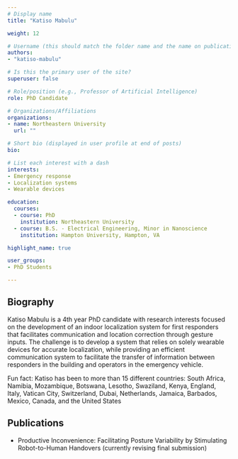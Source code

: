 ```yaml
---
# Display name
title: "Katiso Mabulu"

weight: 12

# Username (this should match the folder name and the name on publications)
authors:
- "katiso-mabulu"

# Is this the primary user of the site?
superuser: false

# Role/position (e.g., Professor of Artificial Intelligence)
role: PhD Candidate

# Organizations/Affiliations
organizations:
- name: Northeastern University
  url: ""

# Short bio (displayed in user profile at end of posts)
bio:

# List each interest with a dash
interests:
- Emergency response
- Localization systems
- Wearable devices

education:
  courses:
  - course: PhD
    institution: Northeastern University
  - course: B.S. - Electrical Engineering, Minor in Nanoscience
    institution: Hampton University, Hampton, VA

highlight_name: true

user_groups:
- PhD Students

---
```


## Biography

Katiso Mabulu is a 4th year PhD candidate with research interests focused on the development of an indoor localization system for first responders that facilitates communication and location correction through gesture inputs. The challenge is to develop a system that relies on solely wearable devices for accurate localization, while providing an efficient communication system to facilitate the transfer of information between responders in the building and operators in the emergency vehicle.

Fun fact: Katiso has been to more than 15 different countries: South Africa, Namibia, Mozambique, Botswana, Lesotho, Swaziland, Kenya, England, Italy, Vatican City, Switzerland, Dubai, Netherlands, Jamaica, Barbados, Mexico, Canada, and the United States

## Publications

- Productive Inconvenience: Facilitating Posture Variability by Stimulating Robot-to-Human Handovers (currently revising final submission)
